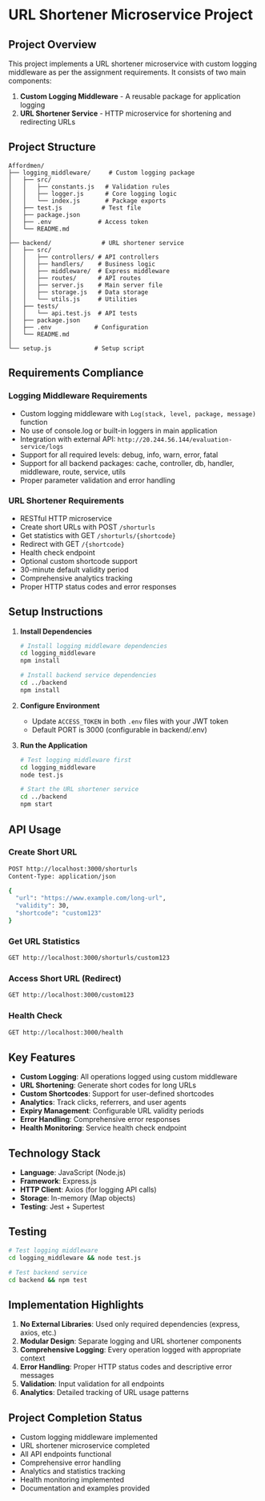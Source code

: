 # URL Shortener Microservice Project

## Project Overview
This project implements a URL shortener microservice with custom logging middleware as per the assignment requirements. It consists of two main components:

1. **Custom Logging Middleware** - A reusable package for application logging
2. **URL Shortener Service** - HTTP microservice for shortening and redirecting URLs

## Project Structure
```
Affordmen/
├── logging_middleware/     # Custom logging package
│   ├── src/
│   │   ├── constants.js   # Validation rules
│   │   ├── logger.js      # Core logging logic
│   │   └── index.js       # Package exports
│   ├── test.js           # Test file
│   ├── package.json
│   ├── .env             # Access token
│   └── README.md
│
├── backend/              # URL shortener service
│   ├── src/
│   │   ├── controllers/ # API controllers
│   │   ├── handlers/    # Business logic
│   │   ├── middleware/  # Express middleware
│   │   ├── routes/      # API routes
│   │   ├── server.js    # Main server file
│   │   ├── storage.js   # Data storage
│   │   └── utils.js     # Utilities
│   ├── tests/
│   │   └── api.test.js  # API tests
│   ├── package.json
│   ├── .env            # Configuration
│   └── README.md
│
└── setup.js            # Setup script
```

## Requirements Compliance

### Logging Middleware Requirements
- Custom logging middleware with `Log(stack, level, package, message)` function
- No use of console.log or built-in loggers in main application
- Integration with external API: `http://20.244.56.144/evaluation-service/logs`
- Support for all required levels: debug, info, warn, error, fatal
- Support for all backend packages: cache, controller, db, handler, middleware, route, service, utils
- Proper parameter validation and error handling

### URL Shortener Requirements
- RESTful HTTP microservice
- Create short URLs with POST `/shorturls`
- Get statistics with GET `/shorturls/{shortcode}`
- Redirect with GET `/{shortcode}`
- Health check endpoint
- Optional custom shortcode support
- 30-minute default validity period
- Comprehensive analytics tracking
- Proper HTTP status codes and error responses

## Setup Instructions

1. **Install Dependencies**
   ```bash
   # Install logging middleware dependencies
   cd logging_middleware
   npm install
   
   # Install backend service dependencies
   cd ../backend
   npm install
   ```

2. **Configure Environment**
   - Update `ACCESS_TOKEN` in both `.env` files with your JWT token
   - Default PORT is 3000 (configurable in backend/.env)

3. **Run the Application**
   ```bash
   # Test logging middleware first
   cd logging_middleware
   node test.js
   
   # Start the URL shortener service
   cd ../backend
   npm start
   ```

## API Usage

### Create Short URL
```bash
POST http://localhost:3000/shorturls
Content-Type: application/json

{
  "url": "https://www.example.com/long-url",
  "validity": 30,
  "shortcode": "custom123"
}
```

### Get URL Statistics
```bash
GET http://localhost:3000/shorturls/custom123
```

### Access Short URL (Redirect)
```bash
GET http://localhost:3000/custom123
```

### Health Check
```bash
GET http://localhost:3000/health
```

## Key Features

- **Custom Logging**: All operations logged using custom middleware
- **URL Shortening**: Generate short codes for long URLs
- **Custom Shortcodes**: Support for user-defined shortcodes
- **Analytics**: Track clicks, referrers, and user agents
- **Expiry Management**: Configurable URL validity periods
- **Error Handling**: Comprehensive error responses
- **Health Monitoring**: Service health check endpoint

## Technology Stack
- **Language**: JavaScript (Node.js)
- **Framework**: Express.js
- **HTTP Client**: Axios (for logging API calls)
- **Storage**: In-memory (Map objects)
- **Testing**: Jest + Supertest

## Testing

```bash
# Test logging middleware
cd logging_middleware && node test.js

# Test backend service
cd backend && npm test
```

## Implementation Highlights

1. **No External Libraries**: Used only required dependencies (express, axios, etc.)
2. **Modular Design**: Separate logging and URL shortener components
3. **Comprehensive Logging**: Every operation logged with appropriate context
4. **Error Handling**: Proper HTTP status codes and descriptive error messages
5. **Validation**: Input validation for all endpoints
6. **Analytics**: Detailed tracking of URL usage patterns

## Project Completion Status

- Custom logging middleware implemented  
- URL shortener microservice completed  
- All API endpoints functional  
- Comprehensive error handling  
- Analytics and statistics tracking  
- Health monitoring implemented  
- Documentation and examples provided
